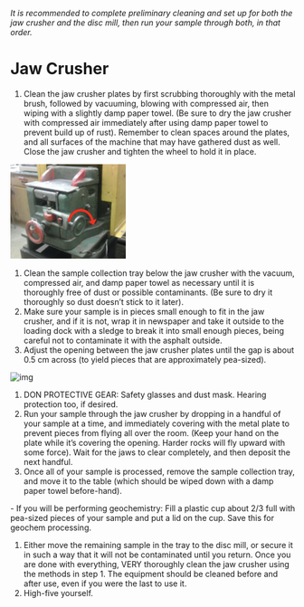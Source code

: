 *It is recommended to complete preliminary cleaning and set up for both the jaw crusher and the disc mill, then run your sample through both, in that order.*

# **Jaw Crusher**

1. Clean the jaw crusher plates by first scrubbing thoroughly with the metal brush, followed by vacuuming, blowing with compressed air, then wiping with a slightly damp paper towel. (Be sure to dry the jaw crusher with compressed air immediately after using damp paper towel to prevent build up of rust). Remember to clean spaces around the plates, and all surfaces of the machine that may have gathered dust as well. Close the jaw crusher and tighten the wheel to hold it in place.

![Image of Jaw Crusher 1](images/jawCrusher_1.png)

1. Clean the sample collection tray below the jaw crusher with the vacuum, compressed air, and damp paper towel as necessary until it is thoroughly free of dust or possible contaminants. (Be sure to dry it thoroughly so dust doesn’t stick to it later).
2. Make sure your sample is in pieces small enough to fit in the jaw crusher, and if it is not, wrap it in newspaper and take it outside to the loading dock with a sledge to break it into small enough pieces, being careful not to contaminate it with the asphalt outside.
3. Adjust the opening between the jaw crusher plates until the gap is about 0.5 cm across (to yield pieces that are approximately pea-sized).

 ![img](https://lh4.googleusercontent.com/0Na1RCUyRUgS6f74m5f-XEfPWTTmzLzrIs_dLfHQ1E6NpTTAgJw09wgSq7wi9-a_f55pDwOgAn2JVSISs-2npGmHxdKD7K-qOYZ2XQObKlhtZxqWoSgFMghEOitZOtb5mUWkHy9T)      

1. DON PROTECTIVE GEAR: Safety glasses and dust mask. Hearing protection too, if desired.
2. Run your sample through the jaw crusher by dropping in a handful of your sample at a time, and immediately covering with the metal plate to prevent pieces from flying all over the room. (Keep your hand on the plate while it’s covering the opening. Harder rocks will fly upward with some force). Wait for the jaws to clear completely, and then deposit the next handful.
3. Once all of your sample is processed, remove the sample collection tray, and move it to the table (which should be wiped down with a damp paper towel before-hand).

\-    If you will be performing geochemistry: Fill a plastic cup about 2/3 full with pea-sized pieces of your sample and put a lid on the cup. Save this for geochem processing.

1. Either move the remaining sample in the tray to the disc mill, or secure it in such a way that it will not be contaminated until you return. Once you are done with everything, VERY thoroughly clean the jaw crusher using the methods in step 1. The equipment should be cleaned before and after use, even if you were the last to use it.
2. High-five yourself.
